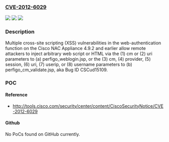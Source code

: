 ### [CVE-2012-6029](https://cve.mitre.org/cgi-bin/cvename.cgi?name=CVE-2012-6029)
![](https://img.shields.io/static/v1?label=Product&message=n%2Fa&color=blue)
![](https://img.shields.io/static/v1?label=Version&message=n%2Fa&color=blue)
![](https://img.shields.io/static/v1?label=Vulnerability&message=n%2Fa&color=brighgreen)

### Description

Multiple cross-site scripting (XSS) vulnerabilities in the web-authentication function on the Cisco NAC Appliance 4.9.2 and earlier allow remote attackers to inject arbitrary web script or HTML via the (1) cm or (2) uri parameters to (a) perfigo_weblogin.jsp, or the (3) cm, (4) provider, (5) session, (6) uri, (7) userip, or (8) username parameters to (b) perfigo_cm_validate.jsp, aka Bug ID CSCud15109.

### POC

#### Reference
- http://tools.cisco.com/security/center/content/CiscoSecurityNotice/CVE-2012-6029

#### Github
No PoCs found on GitHub currently.

